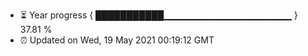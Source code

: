 - ⏳ Year progress { ███████████▁▁▁▁▁▁▁▁▁▁▁▁▁▁▁▁▁▁▁ } 37.81 %
- ⏰ Updated on Wed, 19 May 2021 00:19:12 GMT

